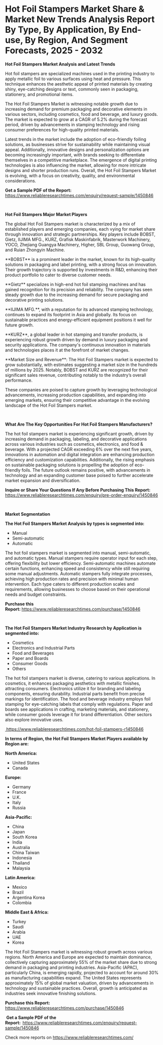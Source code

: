 <p><h1>Hot Foil Stampers Market Share & Market New Trends Analysis Report By Type, By Application, By End-use, By Region, And Segment Forecasts, 2025 - 2032</h1></p><p><strong>Hot Foil Stampers Market Analysis and Latest Trends</strong></p>
<p><p>Hot foil stampers are specialized machines used in the printing industry to apply metallic foil to various surfaces using heat and pressure. This technique enhances the aesthetic appeal of printed materials by creating shiny, eye-catching designs or text, commonly seen in packaging, stationery, and promotional items.</p><p>The Hot Foil Stampers Market is witnessing notable growth due to increasing demand for premium packaging and decorative elements in various sectors, including cosmetics, food and beverage, and luxury goods. The market is expected to grow at a CAGR of 5.2% during the forecast period, driven by advancements in stamping technology and rising consumer preferences for high-quality printed materials.</p><p>Latest trends in the market include the adoption of eco-friendly foiling solutions, as businesses strive for sustainability while maintaining visual appeal. Additionally, innovative designs and personalization options are becoming increasingly important, with brands seeking to differentiate themselves in a competitive marketplace. The emergence of digital printing technologies is also influencing the market, allowing for more intricate designs and shorter production runs. Overall, the Hot Foil Stampers Market is evolving, with a focus on creativity, quality, and environmental considerations.</p></p>
<p><strong>Get a Sample PDF of the Report:&nbsp;</strong> <a href="https://www.reliableresearchtimes.com/enquiry/request-sample/1450846?utm_campaign=3260&utm_medium=2&utm_source=Github&utm_content=ia&utm_term=11042025&utm_id=hot-foil-stampers">https://www.reliableresearchtimes.com/enquiry/request-sample/1450846</a></p>
<p>&nbsp;</p>
<p><strong>Hot Foil Stampers Major Market Players</strong></p>
<p><p>The global Hot Foil Stampers market is characterized by a mix of established players and emerging companies, each vying for market share through innovation and strategic partnerships. Key players include BOBST, Gietz, IIJIMA MFG., KURZ, Grafisk Maskinfabrik, Masterwork Machinery, YOCO, Zhejiang Guangya Machinery, Higher, SBL Group, Guowang Group, and Ruian Zhongyin Machine.</p><p>**BOBST** is a prominent leader in the market, known for its high-quality solutions in packaging and label printing, with a strong focus on innovation. Their growth trajectory is supported by investments in R&D, enhancing their product portfolio to cater to diverse customer needs.</p><p>**Gietz** specializes in high-end hot foil stamping machines and has gained recognition for its precision and reliability. The company has seen steady growth due to the increasing demand for secure packaging and decorative printing solutions.</p><p>**IIJIMA MFG.**, with a reputation for its advanced stamping technology, continues to expand its footprint in Asia and globally. Its focus on sustainable practices and energy-efficient equipment positions it well for future growth.</p><p>**KURZ**, a global leader in hot stamping and transfer products, is experiencing robust growth driven by demand in luxury packaging and security applications. The company's continuous innovation in materials and technologies places it at the forefront of market changes.</p><p>**Market Size and Revenue**: The Hot Foil Stampers market is expected to grow substantially, with estimates suggesting a market size in the hundreds of millions by 2025. Notably, BOBST and KURZ are recognized for their significant sales revenue, contributing notably to the industry’s overall performance.</p><p>These companies are poised to capture growth by leveraging technological advancements, increasing production capabilities, and expanding into emerging markets, ensuring their competitive advantage in the evolving landscape of the Hot Foil Stampers market.</p></p>
<p>&nbsp;</p>
<p><strong>What Are The Key Opportunities For Hot Foil Stampers Manufacturers?</strong></p>
<p><p>The hot foil stampers market is experiencing significant growth, driven by increasing demand in packaging, labeling, and decorative applications across various industries such as cosmetics, electronics, and food & beverage. With a projected CAGR exceeding 6% over the next five years, innovations in automation and digital integration are enhancing production efficiency and customization capabilities. Additionally, the rising emphasis on sustainable packaging solutions is propelling the adoption of eco-friendly foils. The future outlook remains positive, with advancements in technology and an expanding customer base poised to further accelerate market expansion and diversification.</p></p>
<p><strong>Inquire or Share Your Questions If Any Before Purchasing This Report:</strong> <a href="https://www.reliableresearchtimes.com/enquiry/pre-order-enquiry/1450846?utm_campaign=3260&utm_medium=2&utm_source=Github&utm_content=ia&utm_term=11042025&utm_id=hot-foil-stampers">https://www.reliableresearchtimes.com/enquiry/pre-order-enquiry/1450846</a></p>
<p>&nbsp;</p>
<p><strong>Market Segmentation</strong></p>
<p><strong>The Hot Foil Stampers Market Analysis by types is segmented into:</strong></p>
<p><ul><li>Manual</li><li>Semi-automatic</li><li>Automatic</li></ul></p>
<p><p>The hot foil stampers market is segmented into manual, semi-automatic, and automatic types. Manual stampers require operator input for each step, offering flexibility but lower efficiency. Semi-automatic machines automate certain functions, enhancing speed and consistency while still requiring some manual adjustments. Automatic stampers fully integrate processes, achieving high production rates and precision with minimal human intervention. Each type caters to different production scales and requirements, allowing businesses to choose based on their operational needs and budget constraints.</p></p>
<p><strong>Purchase this Report:&nbsp;</strong><a href="https://www.reliableresearchtimes.com/purchase/1450846?utm_campaign=3260&utm_medium=2&utm_source=Github&utm_content=ia&utm_term=11042025&utm_id=hot-foil-stampers">https://www.reliableresearchtimes.com/purchase/1450846</a></p>
<p>&nbsp;</p>
<p><strong>The Hot Foil Stampers Market Industry Research by Application is segmented into:</strong></p>
<p><ul><li>Cosmetics</li><li>Electronics and Industrial Parts</li><li>Food and Beverages</li><li>Paper and Boards</li><li>Consumer Goods</li><li>Others</li></ul></p>
<p><p>The hot foil stampers market is diverse, catering to various applications. In cosmetics, it enhances packaging aesthetics with metallic finishes, attracting consumers. Electronics utilize it for branding and labeling components, ensuring durability. Industrial parts benefit from precise markings for identification. The food and beverage industry employs foil stamping for eye-catching labels that comply with regulations. Paper and boards see applications in crafting, marketing materials, and stationery, while consumer goods leverage it for brand differentiation. Other sectors also explore innovative uses.</p></p>
<p><a href="https://www.reliableresearchtimes.com/hot-foil-stampers-r1450846?utm_campaign=3260&utm_medium=2&utm_source=Github&utm_content=ia&utm_term=11042025&utm_id=hot-foil-stampers">&nbsp;https://www.reliableresearchtimes.com/hot-foil-stampers-r1450846</a></p>
<p><strong>In terms of Region, the Hot Foil Stampers Market Players available by Region are:</strong></p>
<p>
    <p> <strong> North America: </strong>
        <ul>
            <li>United States</li>
            <li>Canada</li>
        </ul>
        </p> 
    <p> <strong> Europe: </strong>
        <ul>
            <li>Germany</li>
            <li>France</li>
            <li>U.K.</li>
            <li>Italy</li>
            <li>Russia</li>
        </ul>
        </p> 
    <p> <strong> Asia-Pacific: </strong>
        <ul>
            <li>China</li>
            <li>Japan</li>
            <li>South Korea</li>
            <li>India</li>
            <li>Australia</li>
            <li>China Taiwan</li>
            <li>Indonesia</li>
            <li>Thailand</li>
            <li>Malaysia</li>
        </ul>
        </p> 
    <p> <strong> Latin America: </strong>
        <ul>
            <li>Mexico</li>
            <li>Brazil</li>
            <li>Argentina Korea</li>
            <li>Colombia</li>
        </ul>
        </p> 
    <p> <strong> Middle East & Africa: </strong>
        <ul>
            <li>Turkey</li>
            <li>Saudi</li>
            <li>Arabia</li>
            <li>UAE</li>
            <li>Korea</li>
        </ul>
    </p>
    </p>
<p><p>The Hot Foil Stampers market is witnessing robust growth across various regions. North America and Europe are expected to maintain dominance, collectively capturing approximately 55% of the market share due to strong demand in packaging and printing industries. Asia-Pacific (APAC), particularly China, is emerging rapidly, projected to account for around 30% as manufacturing capabilities expand. The United States represents approximately 15% of global market valuation, driven by advancements in technology and sustainable practices. Overall, growth is anticipated as industries seek innovative finishing solutions.</p></p>
<p><strong>Purchase this Report: </strong><a href="https://www.reliableresearchtimes.com/purchase/1450846?utm_campaign=3260&utm_medium=2&utm_source=Github&utm_content=ia&utm_term=11042025&utm_id=hot-foil-stampers">https://www.reliableresearchtimes.com/purchase/1450846</a></p>
<p>&nbsp;<strong>Get a Sample PDF of the Report:&nbsp;&nbsp;</strong><a href="https://www.reliableresearchtimes.com/enquiry/request-sample/1450846?utm_campaign=3260&utm_medium=2&utm_source=Github&utm_content=ia&utm_term=11042025&utm_id=hot-foil-stampers">https://www.reliableresearchtimes.com/enquiry/request-sample/1450846</a></p>
<p><strong></strong></p>
<p>Check more reports on <a href="https://www.reliableresearchtimes.com/?utm_campaign=3260&utm_medium=2&utm_source=Github&utm_content=ia&utm_term=11042025&utm_id=hot-foil-stampers">https://www.reliableresearchtimes.com/</a></p>
